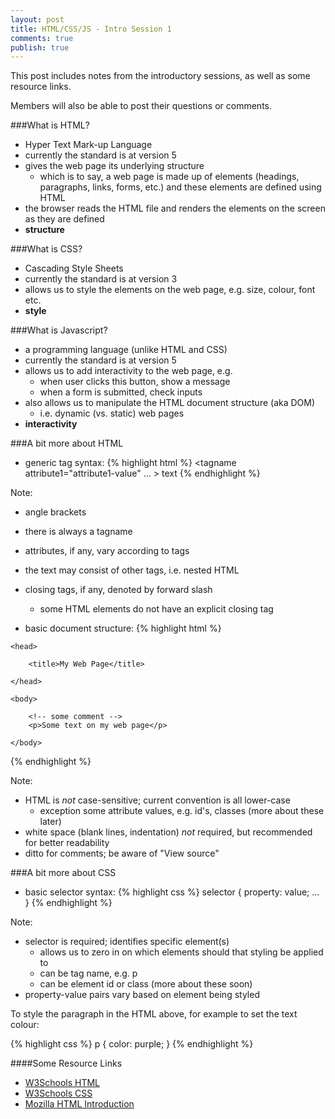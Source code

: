 ```yaml
---
layout: post
title: HTML/CSS/JS - Intro Session 1
comments: true
publish: true
---
```


This post includes notes from the introductory sessions, as well as some resource links. 

Members will also be able to post their questions or comments.

###What is HTML?
- Hyper Text Mark-up Language
- currently the standard is at version 5
- gives the web page its underlying structure
  - which is to say, a web page is made up of elements (headings, paragraphs, links, forms, etc.) and these elements are defined using HTML
- the browser reads the HTML file and renders the elements on the screen as they are defined
- **structure**


###What is CSS?
- Cascading Style Sheets
- currently the standard is at version 3
- allows us to style the elements on the web page, e.g. size, colour, font etc.
- **style**


###What is Javascript?
- a programming language (unlike HTML and CSS)
- currently the standard is at version 5
- allows us to add interactivity to the web page, e.g.
  - when user clicks this button, show a message
  - when a form is submitted, check inputs
- also allows us to manipulate the HTML document structure (aka DOM)
  - i.e. dynamic (vs. static) web pages
- **interactivity**


###A bit more about HTML 
- generic tag syntax:
{% highlight html %}
<tagname attribute1="attribute1-value" ... > text </tagname>
{% endhighlight %}

Note:

  - angle brackets 
  - there is always a tagname
  - attributes, if any, vary according to tags
  - the text may consist of other tags, i.e. nested HTML
  - closing tags, if any, denoted by forward slash
    - some HTML elements do not have an explicit closing tag

- basic document structure:
{% highlight html %}
<!doctype html>
<html>

    <head>
    
        <title>My Web Page</title>
        
    </head>

    <body>
 
        <!-- some comment --> 
        <p>Some text on my web page</p>

    </body>

</html>
{% endhighlight %}

Note:

  - HTML is *not* case-sensitive; current convention is all lower-case
      - exception some attribute values, e.g. id's, classes (more about these later)
  - white space (blank lines, indentation) *not* required, but recommended for better readability
  - ditto for comments; be aware of "View source" 


###A bit more about CSS
- basic selector syntax:
{% highlight css %}
selector {
    property: value;
    ...
}
{% endhighlight %}

Note:

  - selector is required; identifies specific element(s)
    - allows us to zero in on which elements should that styling be applied to
    - can be tag name, e.g. p
    - can be element id or class (more about these soon)
  - property-value pairs vary based on element being styled
   
To style the paragraph in the HTML above, for example to set the text colour:

{% highlight css %}
p {
    color: purple;
}
{% endhighlight %}

####Some Resource Links
- [W3Schools HTML](http://www.w3schools.com/html/)
- [W3Schools CSS](http://www.w3schools.com/css/)
- [Mozilla HTML Introduction](https://developer.mozilla.org/en-US/docs/Web/Guide/HTML/Introduction)